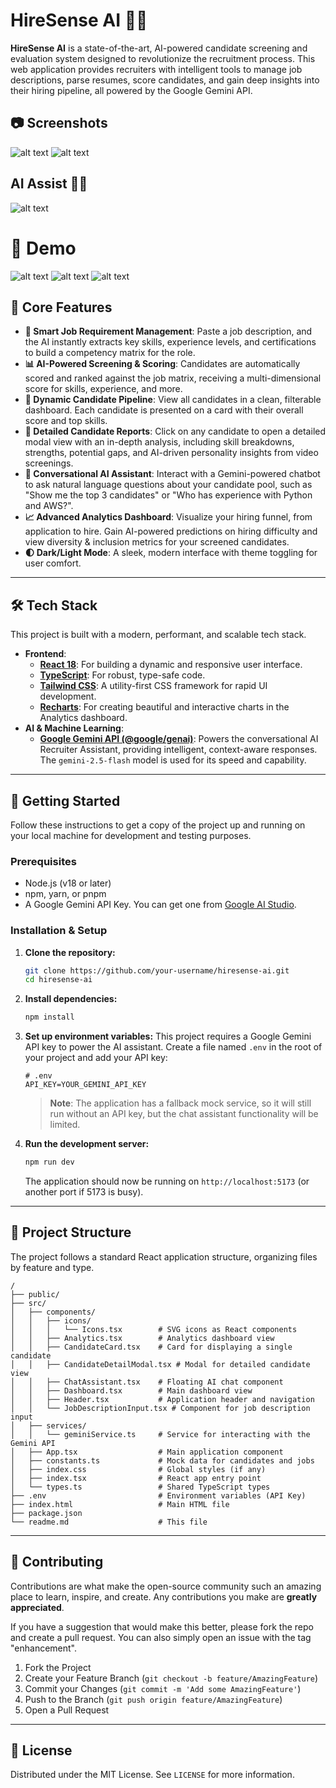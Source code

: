 # HireSense AI 🤖✨

**HireSense AI** is a state-of-the-art, AI-powered candidate screening and evaluation system designed to revolutionize the recruitment process. This web application provides recruiters with intelligent tools to manage job descriptions, parse resumes, score candidates, and gain deep insights into their hiring pipeline, all powered by the Google Gemini API.

## 📷 Screenshots
![alt text](https://github.com/VarsshanCoder/HireSense-AI/blob/main/Demo/Screenshot%202025-09-21%20130944.png)
![alt text](https://github.com/VarsshanCoder/HireSense-AI/blob/main/Demo/Screenshot%202025-09-21%20131602.png)
## AI Assist 🤖✨
![alt text](https://github.com/VarsshanCoder/HireSense-AI/blob/main/Demo/Screenshot%202025-09-21%20131628.png)
# 🚀 Demo
![alt text](https://github.com/VarsshanCoder/HireSense-AI/blob/main/Demo/Screenshot%202025-09-21%20131638.png)
![alt text](https://github.com/VarsshanCoder/HireSense-AI/blob/main/Demo/Screenshot%202025-09-21%20131657.png)
![alt text](https://github.com/VarsshanCoder/HireSense-AI/blob/main/Demo/Screenshot%202025-09-21%20131703.png)


## 🔑 Core Features

-   **📄 Smart Job Requirement Management**: Paste a job description, and the AI instantly extracts key skills, experience levels, and certifications to build a competency matrix for the role.
-   **📊 AI-Powered Screening & Scoring**: Candidates are automatically scored and ranked against the job matrix, receiving a multi-dimensional score for skills, experience, and more.
-   **📇 Dynamic Candidate Pipeline**: View all candidates in a clean, filterable dashboard. Each candidate is presented on a card with their overall score and top skills.
-   **📝 Detailed Candidate Reports**: Click on any candidate to open a detailed modal view with an in-depth analysis, including skill breakdowns, strengths, potential gaps, and AI-driven personality insights from video screenings.
-   **💬 Conversational AI Assistant**: Interact with a Gemini-powered chatbot to ask natural language questions about your candidate pool, such as "Show me the top 3 candidates" or "Who has experience with Python and AWS?".
-   **📈 Advanced Analytics Dashboard**: Visualize your hiring funnel, from application to hire. Gain AI-powered predictions on hiring difficulty and view diversity & inclusion metrics for your screened candidates.
-   **🌓 Dark/Light Mode**: A sleek, modern interface with theme toggling for user comfort.

---

## 🛠️ Tech Stack

This project is built with a modern, performant, and scalable tech stack.

-   **Frontend**:
    -   [**React 18**](https://reactjs.org/): For building a dynamic and responsive user interface.
    -   [**TypeScript**](https://www.typescriptlang.org/): For robust, type-safe code.
    -   [**Tailwind CSS**](https://tailwindcss.com/): A utility-first CSS framework for rapid UI development.
    -   [**Recharts**](https://recharts.org/): For creating beautiful and interactive charts in the Analytics dashboard.
-   **AI & Machine Learning**:
    -   [**Google Gemini API (@google/genai)**](https://ai.google.dev/): Powers the conversational AI Recruiter Assistant, providing intelligent, context-aware responses. The `gemini-2.5-flash` model is used for its speed and capability.

---

## 🚀 Getting Started

Follow these instructions to get a copy of the project up and running on your local machine for development and testing purposes.

### Prerequisites

-   Node.js (v18 or later)
-   npm, yarn, or pnpm
-   A Google Gemini API Key. You can get one from [Google AI Studio](https://aistudio.google.com/).

### Installation & Setup

1.  **Clone the repository:**
    ```bash
    git clone https://github.com/your-username/hiresense-ai.git
    cd hiresense-ai
    ```

2.  **Install dependencies:**
    ```bash
    npm install
    ```

3.  **Set up environment variables:**
    This project requires a Google Gemini API key to power the AI assistant. Create a file named `.env` in the root of your project and add your API key:

    ```env
    # .env
    API_KEY=YOUR_GEMINI_API_KEY
    ```
    > **Note**: The application has a fallback mock service, so it will still run without an API key, but the chat assistant functionality will be limited.

4.  **Run the development server:**
    ```bash
    npm run dev
    ```
    The application should now be running on `http://localhost:5173` (or another port if 5173 is busy).

---

## 📂 Project Structure

The project follows a standard React application structure, organizing files by feature and type.

```
/
├── public/
├── src/
│   ├── components/
│   │   ├── icons/
│   │   │   └── Icons.tsx        # SVG icons as React components
│   │   ├── Analytics.tsx        # Analytics dashboard view
│   │   ├── CandidateCard.tsx    # Card for displaying a single candidate
│   │   ├── CandidateDetailModal.tsx # Modal for detailed candidate view
│   │   ├── ChatAssistant.tsx    # Floating AI chat component
│   │   ├── Dashboard.tsx        # Main dashboard view
│   │   ├── Header.tsx           # Application header and navigation
│   │   └── JobDescriptionInput.tsx # Component for job description input
│   ├── services/
│   │   └── geminiService.ts     # Service for interacting with the Gemini API
│   ├── App.tsx                  # Main application component
│   ├── constants.ts             # Mock data for candidates and jobs
│   ├── index.css                # Global styles (if any)
│   ├── index.tsx                # React app entry point
│   └── types.ts                 # Shared TypeScript types
├── .env                         # Environment variables (API Key)
├── index.html                   # Main HTML file
├── package.json
└── readme.md                    # This file
```

---

## 🤝 Contributing

Contributions are what make the open-source community such an amazing place to learn, inspire, and create. Any contributions you make are **greatly appreciated**.

If you have a suggestion that would make this better, please fork the repo and create a pull request. You can also simply open an issue with the tag "enhancement".

1.  Fork the Project
2.  Create your Feature Branch (`git checkout -b feature/AmazingFeature`)
3.  Commit your Changes (`git commit -m 'Add some AmazingFeature'`)
4.  Push to the Branch (`git push origin feature/AmazingFeature`)
5.  Open a Pull Request

---

## 📄 License

Distributed under the MIT License. See `LICENSE` for more information.
